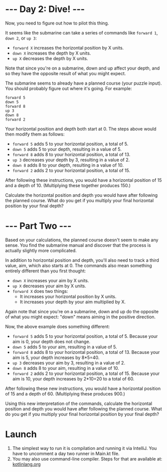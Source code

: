 # --- Day 2: Dive! ---
Now, you need to figure out how to pilot this thing.

It seems like the submarine can take a series of commands like `forward 1`, `down 2`, or `up 3`:

- `forward X` increases the horizontal position by X units.
- `down X` increases the depth by X units.
- `up X` decreases the depth by X units.

Note that since you're on a submarine, down and up affect your depth, and so they have the opposite result of what you might expect.

The submarine seems to already have a planned course (your puzzle input). You should probably figure out where it's going. For example:
```
forward 5
down 5
forward 8
up 3
down 8
forward 2
```
Your horizontal position and depth both start at 0. The steps above would then modify them as follows:

- `forward 5` adds 5 to your horizontal position, a total of 5.
- `down 5` adds 5 to your depth, resulting in a value of 5.
- `forward 8` adds 8 to your horizontal position, a total of 13.
- `up 3` decreases your depth by 3, resulting in a value of 2.
- `down 8` adds 8 to your depth, resulting in a value of 10.
- `forward 2` adds 2 to your horizontal position, a total of 15.

After following these instructions, you would have a horizontal position of 15 and a depth of 10. (Multiplying these together produces 150.)

Calculate the horizontal position and depth you would have after following the planned course. What do you get if you multiply your final horizontal position by your final depth?


# --- Part Two ---
Based on your calculations, the planned course doesn't seem to make any sense. You find the submarine manual and discover that the process is actually slightly more complicated.

In addition to horizontal position and depth, you'll also need to track a third value, aim, which also starts at 0. The commands also mean something entirely different than you first thought:

- `down X` increases your aim by X units.
- `up X` decreases your aim by X units.
- `forward X` does two things:
  - It increases your horizontal position by X units.
  - It increases your depth by your aim multiplied by X.

Again note that since you're on a submarine, down and up do the opposite of what you might expect: "down" means aiming in the positive direction.

Now, the above example does something different:

- `forward 5` adds 5 to your horizontal position, a total of 5. Because your aim is 0, your depth does not change.
- `down 5` adds 5 to your aim, resulting in a value of 5.
- `forward 8` adds 8 to your horizontal position, a total of 13. Because your aim is 5, your depth increases by 8*5=40.
- `up 3` decreases your aim by 3, resulting in a value of 2.
- `down 8` adds 8 to your aim, resulting in a value of 10.
- `forward 2` adds 2 to your horizontal position, a total of 15. Because your aim is 10, your depth increases by 2*10=20 to a total of 60.

After following these new instructions, you would have a horizontal position of 15 and a depth of 60. (Multiplying these produces 900.)

Using this new interpretation of the commands, calculate the horizontal position and depth you would have after following the planned course. What do you get if you multiply your final horizontal position by your final depth?

# Launch
1. The simplest way to run it is compilation and running it via IntelliJ. You have to uncomment a day two runner in Main.kt file.
2. You may also use command-line compiler. Steps for that are available at: [kotlinlang.org](https://kotlinlang.org/docs/command-line.html)